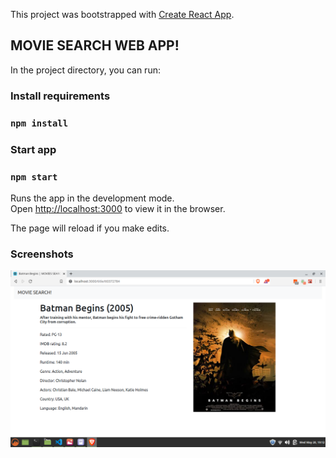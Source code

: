 
This project was bootstrapped with [Create React App](https://github.com/facebook/create-react-app).

## MOVIE SEARCH WEB APP!

In the project directory, you can run:
### Install requirements
### `npm install`
### Start app
### `npm start`

Runs the app in the development mode.<br />
Open [http://localhost:3000](http://localhost:3000) to view it in the browser.

The page will reload if you make edits.<br />
### Screenshots

![todos](my-code/screens/screen.png)



